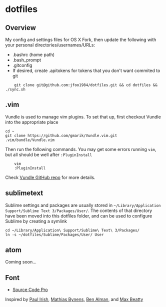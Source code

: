 # dotfiles
## Overview
My config and settings files for OS X
Fork, then update the following with your personal directories/usernames/URLs:
* .bashrc (home path)
* .bash_prompt
* .gitconfig
* If desired, create .apitokens for tokens that you don't want commited to git
```
    git clone git@github.com:jfoo1984/dotfiles.git && cd dotfiles && ./sync.sh
```

## .vim 
Vundle is used to manage vim plugins.  To set that up, first checkout Vundle into the appropriate place
```
cd ~
git clone https://github.com/gmarik/Vundle.vim.git .vim/bundle/Vundle.vim
```
Then run the following commands.  You may get some errors running `vim`, but all should be well after `:PluginInstall`
```
    vim
    :PluginInstall
```
Check [Vundle GitHub repo](https://github.com/VundleVim/Vundle.vim) for more details.

## sublimetext
Sublime settings and packages are usually stored in `~/Library/Application Support/Sublime Text 3/Packages/User/`.  The contents of that directory have been moved into this dotfiles folder, and can be used to configure Sublime by creating a symlink
```
cd ~/Library/Application\ Support/Sublime\ Text\ 3/Packages/
ln -s ~/dotfiles/Sublime/Packages/User/ User
```

## atom
Coming soon...

## Font
* [Source Code Pro](https://github.com/adobe-fonts/source-code-pro)

Inspired by [Paul Irish](https://github.com/paulirish/dotfiles), [Mathias Bynens](https://github.com/mathiasbynens/dotfiles/), [Ben Alman](https://github.com/cowboy/dotfiles), and [Max Beatty](https://github.com/maxbeatty/dotfiles)
